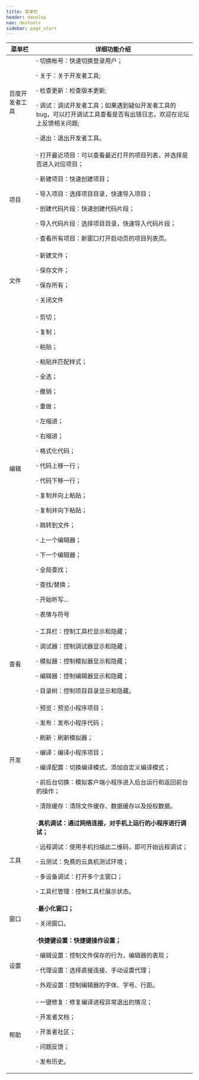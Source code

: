 ```yaml
---
title: 菜单栏
header: develop
nav: devtools
sidebar: page_start   
---
```



|菜单栏|详细功能介绍|
|--|--|
|百度开发者工具|**·** 切换帐号：快速切换登录用户；<p>**·** 关于：关于开发者工具;<p>**·** 检查更新：检查版本更新;<p>**·** 调试：调试开发者工具；如果遇到疑似开发者工具的 bug，可以打开调试工具查看是否有出错日志，欢迎在论坛上反馈相关问题;<p>**·** 退出：退出开发者工具。|
|项目|**·** 打开最近项目：可以查看最近打开的项目列表，并选择是否进入对应项目；<p>**·** 新建项目：快速创建项目；<p>**·** 导入项目：选择项目目录，快速导入项目；<p>**·** 创建代码片段：快速创建代码片段；<p>**·** 导入代码片段：选择项目目录，快速导入代码片段；<p>**·** 查看所有项目：新窗口打开启动页的项目列表页。|
|文件|**·** 新建文件；<p>**·** 保存文件；<p>**·** 保存所有；<p>**·** 关闭文件|
|编辑|**·** 剪切；<p>**·** 复制；<p>**·** 粘贴；<p>**·** 粘贴并匹配样式；<p>**·** 全选；<p>**·** 撤销；<p>**·** 重做；<p>**·** 左缩进；<p>**·** 右缩进；<p>**·** 格式化代码；<p>**·** 代码上移一行；<p>**·** 代码下移一行；<p>**·** 复制并向上粘贴；<p>**·** 复制并向下粘贴；<p>**·** 跳转到文件；<p>**·** 上一个编辑器；<p>**·** 下一个编辑器；<p>**·** 全局查找；<p>**·** 查找/替换；<p>**·** 开始听写...<p>**·** 表情与符号|
|查看|**·** 工具栏：控制工具栏显示和隐藏；<p>**·**  调试器：控制调试器显示和隐藏；<p>**·** 模拟器：控制模拟器显示和隐藏；<p>**·** 编辑器：控制编辑器显示和隐藏；<p>**·** 目录树：控制项目目录显示和隐藏。|
|开发|**·** 预览：预览小程序项目；<p>**·** 发布：发布小程序代码；<p>**·** 刷新：刷新模拟器；<p>**·** 编译：编译小程序项目；<p>**·** 编译配置：切换编译模式、添加自定义编译模式；<p>**·** 前后台切换：模拟客户端小程序进入后台运行和返回前台的操作；<p>**·** 清除缓存：清除文件缓存、数据缓存以及授权数据。|
|工具|**·**真机调试：通过网络连接，对手机上运行的小程序进行调试；<p>**·** 远程调试：使用手机扫描此二维码，即可开始远程调试；<p>**·** 云测试：免费的云真机测试环境；<p>**·** 多设备调试：打开多个主窗口；<p>**·** 工具栏管理：控制工具栏展示状态。|
|窗口|**·**最小化窗口；<p>**·** 关闭窗口。|
|设置|**·**快捷键设置：快捷键操作设置；<p>**·** 编辑设置：控制文件保存的行为，编辑器的表现；<p>**·** 代理设置：选择直接连接、手动设置代理；<p>**·** 外观设置：控制编辑器的字体、字号、行距。|
|帮助|**·** 一键修复：修复编译进程异常退出的情况；<p>**·** 开发者文档；<p>**·** 开发者社区；<p>**·** 问题反馈；<p>**·** 发布历史。|